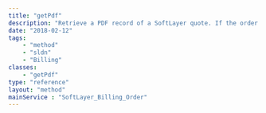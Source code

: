 ```yaml
---
title: "getPdf"
description: "Retrieve a PDF record of a SoftLayer quote. If the order is not a quote, an error will be thrown. "
date: "2018-02-12"
tags:
    - "method"
    - "sldn"
    - "Billing"
classes:
    - "getPdf"
type: "reference"
layout: "method"
mainService : "SoftLayer_Billing_Order"
---
```

